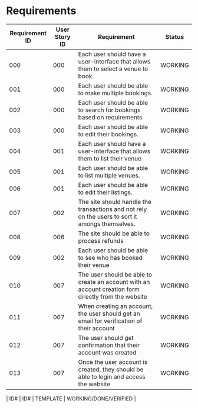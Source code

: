 # Requirements

| Requirement ID | User Story ID | Requirement | Status |
|----------------|---------------|-------------|--------|
|            000 |           000 | Each user should have a user-interface that allows them to select a venue to book. | WORKING |
|            001 |           000 | Each user should be able to make multiple bookings. | WORKING |
|            002 |           000 | Each user should be able to search for bookings based on requirements | WORKING |
|            003 |           000 | Each user should be able to edit their bookings. | WORKING |
|            004 |           001 | Each user should have a user-interface that allows them to list their venue | WORKING |
|            005 |           001 | Each user should be able to list multiple venues. | WORKING |
|            006 |           001 | Each user should be able to edit their listings. | WORKING |
|            007 |           002 | The site should handle the transactions and not rely on the users to sort it amongs themselves. | WORKING |
|            008 |           006 | The site should be able to process refunds | WORKING |
|            009 |           002 | Each user should be able to see who has booked their venue | WORKING |
|            010 |           007 | The user should be able to create an account with an account creation form directly from the website | WORKING |
|            011 |           007 | When creating an account, the user should get an email for verification of their account | WORKING |
|            012 |           007 | The user should get confirmation that their account was created | WORKING |
|            013 |           007 | Once the user account is created, they should be able to login and access the website | WORKING |

|            ID# |           ID# | TEMPLATE | WORKING/DONE/VERIFIED |
